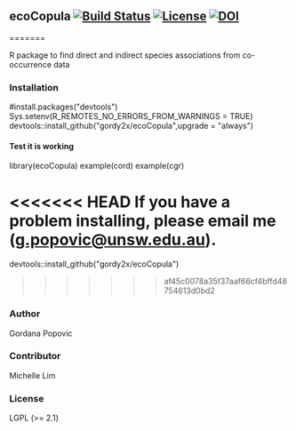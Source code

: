 ## ecoCopula [![Build Status](https://travis-ci.com/gordy2x/ecoCopula.svg)](https://travis-ci.com/gordy2x/ecoCopula) [![License](http://img.shields.io/badge/license-LGPL%20%28%3E=%202.1%29-brightgreen.svg?style=flat)](http://www.gnu.org/licenses/gpl-2.0.html) [![DOI](https://zenodo.org/badge/139233335.svg)](https://zenodo.org/badge/latestdoi/139233335)

=======

R package to find direct and indirect species associations from co-occurrence data

### Installation

#install.packages("devtools")
Sys.setenv(R_REMOTES_NO_ERRORS_FROM_WARNINGS = TRUE)
devtools::install_github("gordy2x/ecoCopula",upgrade = "always")

#### Test it is working

library(ecoCopula)
example(cord)
example(cgr)

<<<<<<< HEAD
If you have a problem installing, please email me (g.popovic@unsw.edu.au). 
=======
devtools::install_github("gordy2x/ecoCopula")
>>>>>>> af45c0078a35f37aaf66cf4bffd48754613d0bd2

### Author

Gordana Popovic 

### Contributor

Michelle Lim

### License

LGPL (>= 2.1)

